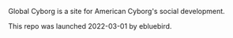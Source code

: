 Global Cyborg is a site for American Cyborg's social development. 

This repo was launched 2022-03-01 by ebluebird.